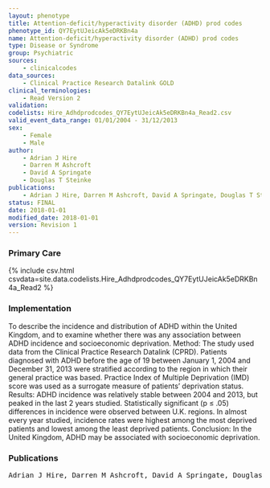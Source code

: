 ```yaml
---
layout: phenotype
title: Attention-deficit/hyperactivity disorder (ADHD) prod codes
phenotype_id: QY7EytUJeicAk5eDRKBn4a
name: Attention-deficit/hyperactivity disorder (ADHD) prod codes
type: Disease or Syndrome
group: Psychiatric
sources: 
    - clinicalcodes
data_sources:
    - Clinical Practice Research Datalink GOLD
clinical_terminologies:
    - Read Version 2
validation:
codelists: Hire_Adhdprodcodes_QY7EytUJeicAk5eDRKBn4a_Read2.csv
valid_event_data_range: 01/01/2004 - 31/12/2013
sex:
    - Female
    - Male
author:
    - Adrian J Hire
    - Darren M Ashcroft
    - David A Springate
    - Douglas T Steinke       
publications:
    - Adrian J Hire, Darren M Ashcroft, David A Springate, Douglas T Steinke, ADHD in the United Kingdom Regional and Socioeconomic Variations in Incidence Rates Amongst Children and Adolescents (2004-2013). Journal of Attention Disorders, 22(2) 134-142, 2018.
status: FINAL
date: 2018-01-01
modified_date: 2018-01-01
version: Revision 1
---
```


### Primary Care

{% include csv.html csvdata=site.data.codelists.Hire_Adhdprodcodes_QY7EytUJeicAk5eDRKBn4a_Read2 %}

### Implementation

To describe the incidence and distribution of ADHD within the United Kingdom, and to examine whether
there was any association between ADHD incidence and socioeconomic deprivation. Method: The study used data from
the Clinical Practice Research Datalink (CPRD). Patients diagnosed with ADHD before the age of 19 between January 1,
2004 and December 31, 2013 were stratified according to the region in which their general practice was based. Practice
Index of Multiple Deprivation (IMD) score was used as a surrogate measure of patients’ deprivation status. Results:
ADHD incidence was relatively stable between 2004 and 2013, but peaked in the last 2 years studied. Statistically significant
(p ≤ .05) differences in incidence were observed between U.K. regions. In almost every year studied, incidence rates were
highest among the most deprived patients and lowest among the least deprived patients. Conclusion: In the United
Kingdom, ADHD may be associated with socioeconomic deprivation.

### Publications

<pre>
Adrian J Hire, Darren M Ashcroft, David A Springate, Douglas T Steinke, ADHD in the United Kingdom Regional and Socioeconomic Variations in Incidence Rates Amongst Children and Adolescents (2004-2013). Journal of Attention Disorders, 22(2) 134-142, 2018.
</pre>
